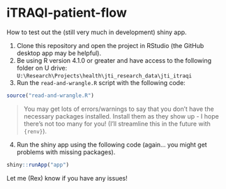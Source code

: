 
<!-- README.md is generated from README.Rmd. Please edit that file -->

# iTRAQI-patient-flow

<!-- badges: start -->
<!-- badges: end -->

How to test out the (still very much in development) shiny app.

1.  Clone this repository and open the project in RStudio (the GitHub
    desktop app may be helpful).
2.  Be using R version 4.1.0 or greater and have access to the following
    folder on U drive:
    `U:\Research\Projects\health\jti_research_data\jti_itraqi`
3.  Run the `read-and-wrangle.R` script with the following code:

``` r
source("read-and-wrangle.R")
```

> You may get lots of errors/warnings to say that you don’t have the
> necessary packages installed. Install them as they show up - I hope
> there’s not too many for you! (I’ll streamline this in the future with
> `{renv}`).

4.  Run the shiny app using the following code (again… you might get
    problems with missing packages).

``` r
shiny::runApp("app")
```

Let me (Rex) know if you have any issues!
